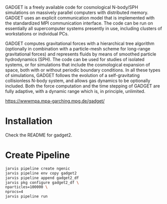 GADGET is a freely available code for cosmological N-body/SPH simulations on massively parallel computers with distributed memory. GADGET uses an explicit communication model that is implemented with the standardized MPI communication interface. The code can be run on essentially all supercomputer systems presently in use, including clusters of workstations or individual PCs.

GADGET computes gravitational forces with a hierarchical tree algorithm (optionally in combination with a particle-mesh scheme for long-range gravitational forces) and represents fluids by means of smoothed particle hydrodynamics (SPH). The code can be used for studies of isolated systems, or for simulations that include the cosmological expansion of space, both with or without periodic boundary conditions. In all these types of simulations, GADGET follows the evolution of a self-gravitating collisionless N-body system, and allows gas dynamics to be optionally included. Both the force computation and the time stepping of GADGET are fully adaptive, with a dynamic range which is, in principle, unlimited.

https://wwwmpa.mpa-garching.mpg.de/gadget/

# Installation

Check the README for gadget2.

# Create Pipeline

```bash
jarvis pipeline create ngenic
jarvis pipeline env copy gadget2
jarvis pipeline append gadget2_df
jarvis pkg configure gadget2_df \
nparticles=100000 \
nprocs=4
jarvis pipeline run
```
